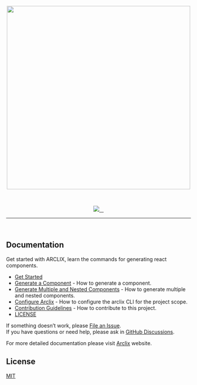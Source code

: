 <p align="center">
    <img src="https://arclix.github.io/arclix-docs/svg/arclix.svg" width="500px">
  <br>
</p>
<br>
<p align="center">
  <a aria-label="Arclix logo" href="https://arclix.github.io/arclix-docs/">
    <img src="https://img.shields.io/badge/MADE%20BY%20Arclix-000000.svg?style=for-the-badge&logo=Arclix&labelColor=000">
  </a>
  <a aria-label="NPM version" href="https://www.npmjs.com/package/arclix">
    <img alt="" src="https://img.shields.io/npm/v/arclix.svg?style=for-the-badge&labelColor=000000">
  </a>
  <a aria-label="License" href="https://github.com/arclix/core/blob/master/LICENSE">
    <img alt="" src="https://img.shields.io/npm/l/arclix.svg?style=for-the-badge&labelColor=000000">
  </a>
  <a aria-label="Join the community on GitHub" href="https://github.com/orgs/arclix/discussions">
    <img alt="" src="https://img.shields.io/badge/Join%20the%20community-blue.svg?style=for-the-badge&logo=github&labelColor=000000&logoWidth=20">
  </a>
</p>
<hr>
<br>

## Documentation

Get started with ARCLIX, learn the commands for generating react components.

- [Get Started](https://arclix.github.io/arclix-docs/docs/intro)
- [Generate a Component](https://arclix.github.io/arclix-docs/docs/component-generation/generate) - How to generate a component.
- [Generate Multiple and Nested Components](https://arclix.github.io/arclix-docs/docs/component-generation/generate#generate-multiple-components) - How to generate multiple and nested components.
- [Configure Arclix](https://arclix.github.io/arclix-docs/docs/config) - How to configure the arclix CLI for the project scope.
- [Contribution Guidelines](https://github.com/arclix/core/blob/master/CONTRIBUTING.md) - How to contribute to this project.
- [LICENSE](#license)

If something doesn’t work, please [File an Issue](https://github.com/arclix/core/issues/new).<br>
If you have questions or need help, please ask in [GitHub Discussions](https://github.com/arclix/core/issues/discussions).

For more detailed documentation please visit [Arclix](https://arclix.github.io/arclix-docs) website.

## License

[MIT](https://github.com/arclix/core/blob/master/LICENSE)
